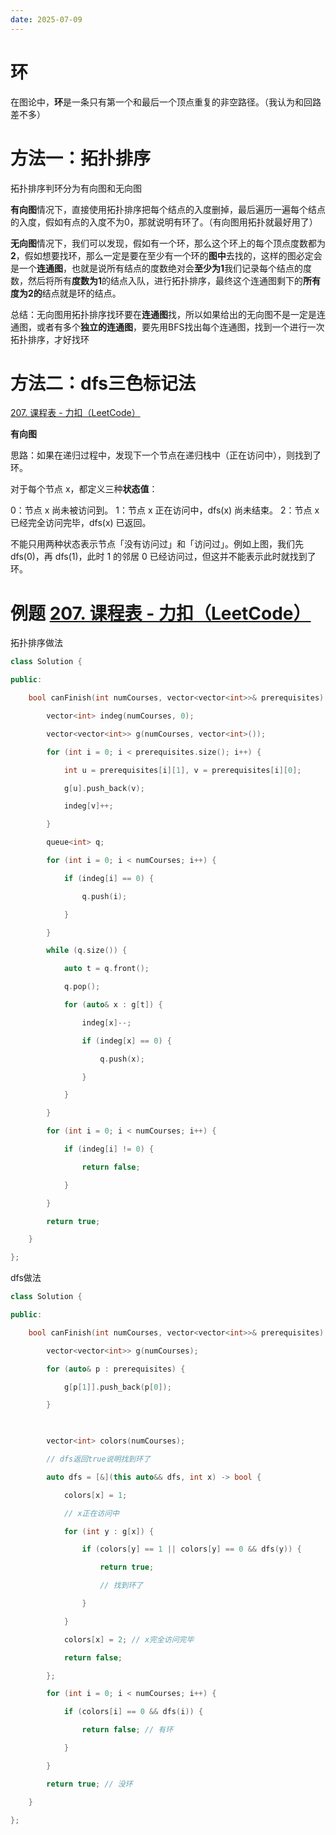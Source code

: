 ```yaml
---
date: 2025-07-09
---
```


# 环

在图论中，**环**是一条只有第一个和最后一个顶点重复的非空路径。（我认为和回路差不多）


# 方法一：拓扑排序


拓扑排序判环分为有向图和无向图

**有向图**情况下，直接使用拓扑排序把每个结点的入度删掉，最后遍历一遍每个结点的入度，假如有点的入度不为0，那就说明有环了。（有向图用拓扑就最好用了）


**无向图**情况下，我们可以发现，假如有一个环，那么这个环上的每个顶点度数都为**2**，假如想要找环，那么一定是要在至少有一个环的**图中**去找的，这样的图必定会是一个**连通图**，也就是说所有结点的度数绝对会**至少为1**我们记录每个结点的度数，然后将所有**度数为1**的结点入队，进行拓扑排序，最终这个连通图剩下的**所有度为2的**结点就是环的结点。

总结：无向图用拓扑排序找环要在**连通图**找，所以如果给出的无向图不是一定是连通图，或者有多个**独立的连通图**，要先用BFS找出每个连通图，找到一个进行一次拓扑排序，才好找环

# 方法二：dfs三色标记法

[207. 课程表 - 力扣（LeetCode）](https://leetcode.cn/problems/course-schedule/solutions/2992884/san-se-biao-ji-fa-pythonjavacgojsrust-by-pll7/)

**有向图**

思路：如果在递归过程中，发现下一个节点在递归栈中（正在访问中），则找到了环。

对于每个节点 x，都定义三种**状态值**：

0：节点 x 尚未被访问到。
1：节点 x 正在访问中，dfs(x) 尚未结束。
2：节点 x 已经完全访问完毕，dfs(x) 已返回。

不能只用两种状态表示节点「没有访问过」和「访问过」。例如上图，我们先 dfs(0)，再 dfs(1)，此时 1 的邻居 0 已经访问过，但这并不能表示此时就找到了环。



# 例题 [207. 课程表 - 力扣（LeetCode）](https://leetcode.cn/problems/course-schedule/description/)

拓扑排序做法

```cpp
class Solution {

public:

    bool canFinish(int numCourses, vector<vector<int>>& prerequisites) {

        vector<int> indeg(numCourses, 0);

        vector<vector<int>> g(numCourses, vector<int>());

        for (int i = 0; i < prerequisites.size(); i++) {

            int u = prerequisites[i][1], v = prerequisites[i][0];

            g[u].push_back(v);

            indeg[v]++;

        }

        queue<int> q;

        for (int i = 0; i < numCourses; i++) {

            if (indeg[i] == 0) {

                q.push(i);

            }

        }

        while (q.size()) {

            auto t = q.front();

            q.pop();

            for (auto& x : g[t]) {

                indeg[x]--;

                if (indeg[x] == 0) {

                    q.push(x);

                }

            }

        }

        for (int i = 0; i < numCourses; i++) {

            if (indeg[i] != 0) {

                return false;

            }

        }

        return true;

    }

};
```


dfs做法

```cpp
class Solution {

public:

    bool canFinish(int numCourses, vector<vector<int>>& prerequisites) {

        vector<vector<int>> g(numCourses);

        for (auto& p : prerequisites) {

            g[p[1]].push_back(p[0]);

        }

  

        vector<int> colors(numCourses);

        // dfs返回true说明找到环了

        auto dfs = [&](this auto&& dfs, int x) -> bool {

            colors[x] = 1;

            // x正在访问中

            for (int y : g[x]) {

                if (colors[y] == 1 || colors[y] == 0 && dfs(y)) {

                    return true;

                    // 找到环了

                }

            }

            colors[x] = 2; // x完全访问完毕

            return false;

        };

        for (int i = 0; i < numCourses; i++) {

            if (colors[i] == 0 && dfs(i)) {

                return false; // 有环

            }

        }

        return true; // 没环

    }

};
```
